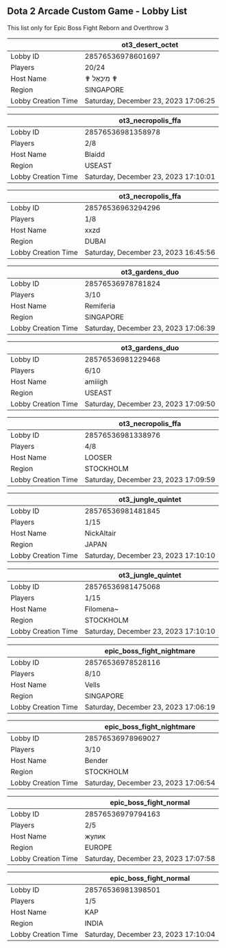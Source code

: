 ## Dota 2 Arcade Custom Game - Lobby List

This list only for Epic Boss Fight Reborn and Overthrow 3

|  | ot3_desert_octet |
| ------ | ------ |
| Lobby ID | 28576536978601697 |
| Players | 20/24 |
| Host Name | ✟ מִיכָאֵל ✟ |
| Region | SINGAPORE |
| Lobby Creation Time | Saturday, December 23, 2023 17:06:25 |


|  | ot3_necropolis_ffa |
| ------ | ------ |
| Lobby ID | 28576536981358978 |
| Players | 2/8 |
| Host Name | Blaidd |
| Region | USEAST |
| Lobby Creation Time | Saturday, December 23, 2023 17:10:01 |


|  | ot3_necropolis_ffa |
| ------ | ------ |
| Lobby ID | 28576536963294296 |
| Players | 1/8 |
| Host Name | xxzd |
| Region | DUBAI |
| Lobby Creation Time | Saturday, December 23, 2023 16:45:56 |


|  | ot3_gardens_duo |
| ------ | ------ |
| Lobby ID | 28576536978781824 |
| Players | 3/10 |
| Host Name | Remiferia |
| Region | SINGAPORE |
| Lobby Creation Time | Saturday, December 23, 2023 17:06:39 |


|  | ot3_gardens_duo |
| ------ | ------ |
| Lobby ID | 28576536981229468 |
| Players | 6/10 |
| Host Name | amiiigh |
| Region | USEAST |
| Lobby Creation Time | Saturday, December 23, 2023 17:09:50 |


|  | ot3_necropolis_ffa |
| ------ | ------ |
| Lobby ID | 28576536981338976 |
| Players | 4/8 |
| Host Name | LOOSER |
| Region | STOCKHOLM |
| Lobby Creation Time | Saturday, December 23, 2023 17:09:59 |


|  | ot3_jungle_quintet |
| ------ | ------ |
| Lobby ID | 28576536981481845 |
| Players | 1/15 |
| Host Name | NickAltair |
| Region | JAPAN |
| Lobby Creation Time | Saturday, December 23, 2023 17:10:10 |


|  | ot3_jungle_quintet |
| ------ | ------ |
| Lobby ID | 28576536981475068 |
| Players | 1/15 |
| Host Name | Filomena~ |
| Region | STOCKHOLM |
| Lobby Creation Time | Saturday, December 23, 2023 17:10:10 |


|  | epic_boss_fight_nightmare |
| ------ | ------ |
| Lobby ID | 28576536978528116 |
| Players | 8/10 |
| Host Name | Vells |
| Region | SINGAPORE |
| Lobby Creation Time | Saturday, December 23, 2023 17:06:19 |


|  | epic_boss_fight_nightmare |
| ------ | ------ |
| Lobby ID | 28576536978969027 |
| Players | 3/10 |
| Host Name | Bender |
| Region | STOCKHOLM |
| Lobby Creation Time | Saturday, December 23, 2023 17:06:54 |


|  | epic_boss_fight_normal |
| ------ | ------ |
| Lobby ID | 28576536979794163 |
| Players | 2/5 |
| Host Name | жулик |
| Region | EUROPE |
| Lobby Creation Time | Saturday, December 23, 2023 17:07:58 |


|  | epic_boss_fight_normal |
| ------ | ------ |
| Lobby ID | 28576536981398501 |
| Players | 1/5 |
| Host Name | KAP |
| Region | INDIA |
| Lobby Creation Time | Saturday, December 23, 2023 17:10:04 |


